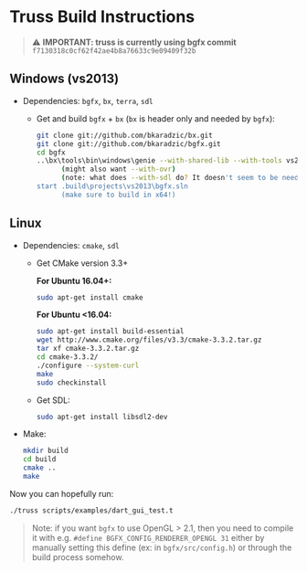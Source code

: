 # Truss Build Instructions

> :warning: **IMPORTANT: truss is currently using bgfx commit**
> `f7130318c0cf62f42ae4b8a76633c9e09409f32b`

## Windows (vs2013)
* Dependencies: `bgfx`, `bx`, `terra`, `sdl`
  * Get and build `bgfx` + `bx` (`bx` is header only and needed by `bgfx`):

    ```bash
    git clone git://github.com/bkaradzic/bx.git
    git clone git://github.com/bkaradzic/bgfx.git
    cd bgfx
    ..\bx\tools\bin\windows\genie --with-shared-lib --with-tools vs2013
          (might also want --with-ovr)
          (note: what does --with-sdl do? It doesn't seem to be needed...)
    start .build\projects\vs2013\bgfx.sln
          (make sure to build in x64!)
    ```

## Linux
* Dependencies: `cmake`, `sdl`
  * Get CMake version 3.3+

    **For Ubuntu 16.04+:**

    ```bash
    sudo apt-get install cmake
    ```

    **For Ubuntu <16.04:**

    ```bash
    sudo apt-get install build-essential
    wget http://www.cmake.org/files/v3.3/cmake-3.3.2.tar.gz
    tar xf cmake-3.3.2.tar.gz
    cd cmake-3.3.2/
    ./configure --system-curl
    make
    sudo checkinstall
    ```

  * Get SDL:

    ```bash
    sudo apt-get install libsdl2-dev
    ```

* Make:

  ```bash
  mkdir build
  cd build
  cmake ..
  make
  ```

Now you can hopefully run:
```bash
./truss scripts/examples/dart_gui_test.t
```

> Note: if you want `bgfx` to use OpenGL > 2.1, then you need to compile it with
> e.g. `#define BGFX_CONFIG_RENDERER_OPENGL 31`
> either by manually setting this define (ex: in `bgfx/src/config.h`) or through
> the build process somehow.
